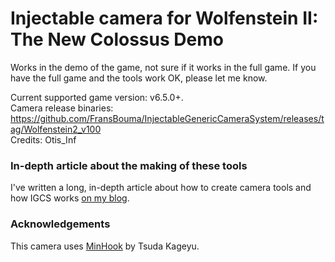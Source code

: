 Injectable camera for Wolfenstein II: The New Colossus Demo
============================

Works in the demo of the game, not sure if it works in the full game. If you have the full game and the tools work OK, please let me know. 

Current supported game version: v6.5.0+.  
Camera release binaries: https://github.com/FransBouma/InjectableGenericCameraSystem/releases/tag/Wolfenstein2_v100    
Credits: Otis_Inf

### In-depth article about the making of these tools
I've written a long, in-depth article about how to create camera tools and how IGCS works [on my blog](https://weblogs.asp.net/fbouma/let-s-add-a-photo-mode-to-wolfenstein-ii-the-new-colossus-pc).

### Acknowledgements
This camera uses [MinHook](https://github.com/TsudaKageyu/minhook) by Tsuda Kageyu.
